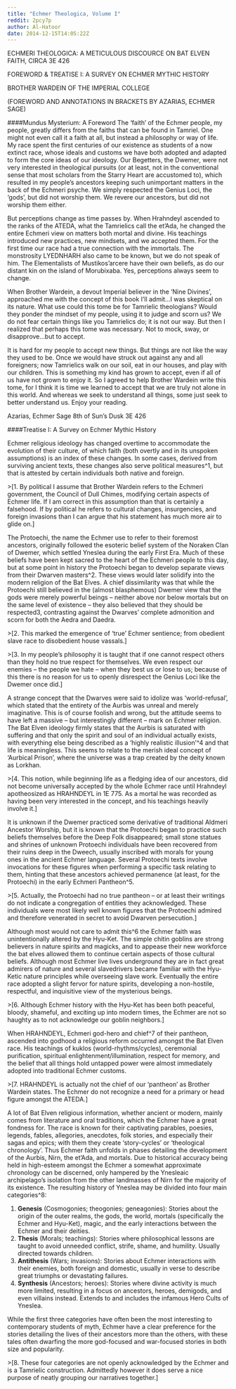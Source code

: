 ```yaml
---
title: "Echmer Theologica, Volume I"
reddit: 2pcy7p
author: Al-Hatoor
date: 2014-12-15T14:05:22Z
---
```


ECHMERI THEOLOGICA: A METICULOUS DISCOURCE ON BAT ELVEN FAITH, CIRCA 3E 426

FOREWORD &amp; TREATISE I: A SURVEY ON ECHMER MYTHIC HISTORY

BROTHER WARDEIN OF THE IMPERIAL COLLEGE

(FOREWORD AND ANNOTATIONS IN BRACKETS BY AZARIAS, ECHMER SAGE)

####Mundus Mysterium: A Foreword
The ‘faith’ of the Echmer people, my people, greatly differs from the faiths that can be found in Tamriel. One might not even call it a faith at all, but instead a philosophy or way of life. My race spent the first centuries of our existence as students of a now extinct race, whose ideals and customs we have both adopted and adapted to form the core ideas of our ideology. Our Begetters, the Dwemer, were not very interested in theological pursuits (or at least, not in the conventional sense that most scholars from the Starry Heart are accustomed to), which resulted in my people’s ancestors keeping such unimportant matters in the back of the Echmeri psyche. We simply respected the Genius Loci, the ‘gods’, but did not worship them. We revere our ancestors, but did not worship them either.

But perceptions change as time passes by. When Hrahndeyl ascended to the ranks of the ATEDA, what the Tamrielics call the et’Ada, he changed the entire Echmeri view on matters both mortal and divine. His teachings introduced new practices, new mindsets, and we accepted them. For the first time our race had a true connection with the immortals. The monstrosity LYEDNHARH also came to be known, but we do not speak of him. The Elementalists of Mustikos’arcere have their own beliefs, as do our distant kin on the island of Morubixaba. Yes, perceptions always seem to change.

When Brother Wardein, a devout Imperial believer in the ‘Nine Divines’, approached me with the concept of this book I’ll admit…I was skeptical on its nature. What use could this tome be for Tamrielic theologians? Would they ponder the mindset of my people, using it to judge and scorn us? We do not fear certain things like you Tamrielics do; it is not our way. But then I realized that perhaps this tome was necessary. Not to mock, sway, or disapprove…but to accept.

It is hard for my people to accept new things. But things are not like the way they used to be. Once we would have struck out against any and all foreigners; now Tamrielics walk on our soil, eat in our houses, and play with our children. This is something my kind has grown to accept, even if all of us have not grown to enjoy it. So I agreed to help Brother Wardein write this tome, for I think it is time we learned to accept that we are truly not alone in this world. And whereas we seek to understand all things, some just seek to better understand us. Enjoy your reading.

Azarias,
Echmer Sage
8th of Sun’s Dusk 3E 426

####Treatise I: A Survey on Echmer Mythic History

Echmer religious ideology has changed overtime to accommodate the evolution of their culture, of which faith (both overtly and in its unspoken assumptions) is an index of these changes. In some cases, derived from surviving ancient texts, these changes also serve political measures^1, but that is attested by certain individuals both native and foreign.

&gt;[1. By political I assume that Brother Wardein refers to the Echmeri government, the Council of Dull Chimes, modifying certain aspects of Echmer life. If I am correct in this assumption than that is certainly a falsehood. If by political he refers to cultural changes, insurgencies, and foreign invasions than I can argue that his statement has much more air to glide on.]

The Protoechi, the name the Echmer use to refer to their foremost ancestors, originally followed the esoteric belief system of the Noraken Clan of Dwemer, which settled Yneslea during the early First Era. Much of these beliefs have been kept sacred to the heart of the Echmeri people to this day, but at some point in history the Protoechi began to develop separate views from their Dwarven masters^2. These views would later solidify into the modern religion of the Bat Elves. A chief dissimilarity was that while the Protoechi still believed in the (almost blasphemous) Dwemer view that the gods were merely powerful beings – neither above nor below mortals but on the same level of existence – they also believed that they should be respected3, contrasting against the Dwarves’ complete admonition and scorn for both the Aedra and Daedra.

&gt;[2. This marked the emergence of ‘true’ Echmer sentience; from obedient slave race to disobedient house vassals.]

&gt;[3. In my people’s philosophy it is taught that if one cannot respect others than they hold no true respect for themselves. We even respect our enemies – the people we hate – when they best us or lose to us; because of this there is no reason for us to openly disrespect the Genius Loci like the Dwemer once did.]

A strange concept that the Dwarves were said to idolize was ‘world-refusal’, which stated that the entirety of the Aurbis was unreal and merely imaginative. This is of course foolish and wrong, but the attitude seems to have left a massive – but interestingly different – mark on Echmer religion. The Bat Elven ideology firmly states that the Aurbis is saturated with suffering and that only the spirit and soul of an individual actually exists, with everything else being described as a ‘highly realistic illusion’^4 and that life is meaningless. This seems to relate to the merish ideal concept of ‘Aurbical Prison’, where the universe was a trap created by the deity known as Lorkhan.

&gt;[4. This notion, while beginning life as a fledging idea of our ancestors, did not become universally accepted by the whole Echmer race until Hrahndeyl apotheosized as HRAHNDEYL in 1E 775. As a mortal he was recorded as having been very interested in the concept, and his teachings heavily involve it.]

It is unknown if the Dwemer practiced some derivative of traditional Aldmeri Ancestor Worship, but it is known that the Protoechi began to practice such beliefs themselves before the Deep Folk disappeared; small stone statues and shrines of unknown Protoechi individuals have been recovered from their ruins deep in the Dweech, usually inscribed with morals for young ones in the ancient Echmer language. Several Protoechi texts involve invocations for these figures when performing a specific task relating to them, hinting that these ancestors achieved permanence (at least, for the Protoechi) in the early Echmeri Pantheon^5.

&gt;[5. Actually, the Protoechi had no true pantheon – or at least their writings do not indicate a congregation of entities they acknowledged. These individuals were most likely well known figures that the Protoechi admired and therefore venerated in secret to avoid Dwarven persecution.]

Although most would not care to admit this^6 the Echmer faith was unintentionally altered by the Hyu-Ket. The simple chitin goblins are strong believers in nature spirits and magicks, and to appease their new workforce the bat elves allowed them to continue certain aspects of those cultural beliefs. Although most Echmer live lives underground they are in fact great admirers of nature and several slavedrivers became familiar with the Hyu-Ketic nature principles while overseeing slave work. Eventually the entire race adopted a slight fervor for nature spirits, developing a non-hostile, respectful, and inquisitive view of the mysterious beings.

&gt;[6. Although Echmer history with the Hyu-Ket has been both peaceful, bloody, shameful, and exciting up into modern times, the Echmer are not so haughty as to not acknowledge our goblin neighbors.]

When HRAHNDEYL, Echmeri god-hero and chief^7 of their pantheon, ascended into godhood a religious reform occurred amongst the Bat Elven race. His teachings of kuklos (world-rhythms/cycles), ceremonial purification, spiritual enlightenment/illumination, respect for memory, and the belief that all things hold untapped power were almost immediately adopted into traditional Echmer customs.

&gt;[7. HRAHNDEYL is actually not the chief of our ‘pantheon’ as Brother Wardein states. The Echmer do not recognize a need for a primary or head figure amongst the ATEDA.]

A lot of Bat Elven religious information, whether ancient or modern, mainly comes from literature and oral traditions, which the Echmer have a great fondness for. The race is known for their captivating parables, poesies, legends, fables, allegories, anecdotes, folk stories, and especially their sagas and epics; with them they create ‘story-cycles’ or ‘theological chronology’. Thus Echmer faith unfolds in phases detailing the development of the Aurbis, Nirn, the et’Ada, and mortals. Due to historical accuracy being held in high-esteem amongst the Echmer a somewhat approximate chronology can be discerned, only hampered by the Ynesleaic archipelago’s isolation from the other landmasses of Nirn for the majority of its existence. The resulting history of Yneslea may be divided into four main categories^8:

1. **Genesis** (Cosmogonies; theogonies; geneagonies): Stories about the origin of the outer realms, the gods, the world, mortals (specifically the Echmer and Hyu-Ket), magic, and the early interactions between the Echmer and their deities.
2. **Thesis** (Morals; teachings): Stories where philosophical lessons are taught to avoid unneeded conflict, strife, shame, and humility. Usually directed towards children.
3. **Antithesis** (Wars; invasions): Stories about Echmer interactions with their enemies, both foreign and domestic, usually in verse to describe great triumphs or devastating failures. 
4. **Synthesis** (Ancestors; heroes): Stories where divine activity is much more limited, resulting in a focus on ancestors, heroes, demigods, and even villains instead. Extends to and includes the infamous Hero Cults of Yneslea.

While the first three categories have often been the most interesting to contemporary students of myth, Echmer have a clear preference for the stories detailing the lives of their ancestors more than the others, with these tales often dwarfing the more god-focused and war-focused stories in both size and popularity.

&gt;[8. These four categories are not openly acknowledged by the Echmer and is a Tamrielic construction. Admittedly however it does serve a nice purpose of neatly grouping our narratives together.]
